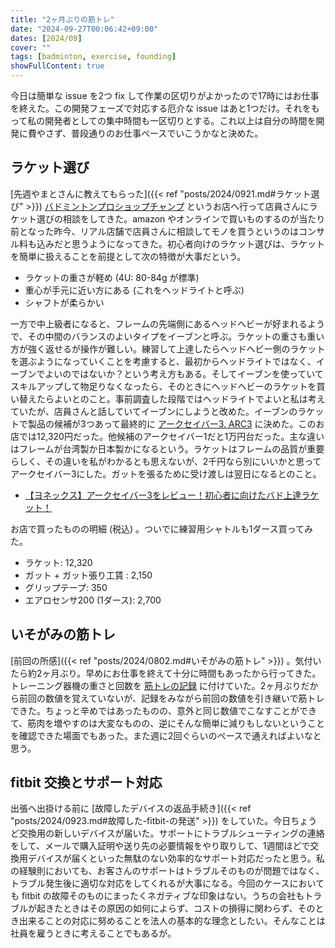 ```yaml
---
title: "2ヶ月ぶりの筋トレ"
date: "2024-09-27T00:06:42+09:00"
dates: [2024/09]
cover: ""
tags: [badminton, exercise, founding]
showFullContent: true
---
```


今日は簡単な issue を2つ fix して作業の区切りがよかったので17時にはお仕事を終えた。この開発フェーズで対応する厄介な issue はあと1つだけ。それをもって私の開発者としての集中時間も一区切りとする。これ以上は自分の時間を開発に費やさず、普段通りのお仕事ペースでいこうかなと決めた。

## ラケット選び

[先週やまとさんに教えてもらった]({{< ref "posts/2024/0921.md#ラケット選び" >}}) [バドミントンプロショップチャンプ](http://www.pro-champ.com/) というお店へ行って店員さんにラケット選びの相談をしてきた。amazon やオンラインで買いものするのが当たり前となった昨今、リアル店舗で店員さんに相談してモノを買うというのはコンサル料も込みだと思うようになってきた。初心者向けのラケット選びは、ラケットを簡単に扱えることを前提として次の特徴が大事だという。

* ラケットの重さが軽め (4U: 80-84g が標準)
* 重心が手元に近い方にある (これをヘッドライトと呼ぶ) 
* シャフトが柔らかい

一方で中上級者になると、フレームの先端側にあるヘッドヘビーが好まれるようで、その中間のバランスのよいタイプをイーブンと呼ぶ。ラケットの重さも重い方が強く返せるが操作が難しい。練習して上達したらヘッドヘビー側のラケットを選ぶようになっていくことを考慮すると、最初からヘッドライトではなく、イーブンでよいのではないか？という考え方もある。そしてイーブンを使っていてスキルアップして物足りなくなったら、そのときにヘッドヘビーのラケットを買い替えたらよいとのこと。事前調査した段階ではヘッドライトでよいと私は考えていたが、店員さんと話していてイーブンにしようと改めた。イーブンのラケットで製品の候補が3つあって最終的に [アークセイバー3. ARC3](https://yonexshop.jp/item/detail/1_1_ARC3_1/470) に決めた。このお店では12,320円だった。他候補のアークセイバー1だと1万円台だった。主な違いはフレームが台湾製か日本製かになるという。ラケットはフレームの品質が重要らしく、その違いを私がわかるとも思えないが、2千円なら別にいいかと思ってアークセイバー3にした。ガットを張るために受け渡しは翌日になるとのこと。

* [【ヨネックス】アークセイバー3をレビュー！初心者に向けたバド上達ラケット！](https://tetsu-bado-minton.com/%e3%80%90%e3%83%a8%e3%83%8d%e3%83%83%e3%82%af%e3%82%b9%e3%80%91%e3%82%a2%e3%83%bc%e3%82%af%e3%82%bb%e3%82%a4%e3%83%90%e3%83%bc%ef%bc%93%e3%82%92%e3%83%ac%e3%83%93%e3%83%a5%e3%83%bc%ef%bc%81%e3%83%90/)

お店で買ったものの明細 (税込) 。ついでに練習用シャトルも1ダース買ってみた。

* ラケット: 12,320
* ガット + ガット張り工賃 : 2,150
* グリップテープ: 350
* エアロセンサ200 (1ダース): 2,700

## いそがみの筋トレ

[前回の所感]({{< ref "posts/2024/0802.md#いそがみの筋トレ" >}}) 。気付いたら約2ヶ月ぶり。早めにお仕事を終えて十分に時間もあったから行ってきた。トレーニング器機の重さと回数を [筋トレの記録](https://docs.google.com/spreadsheets/d/1YV4fg0m7Enpyeqj0Il1vkIt55N7UsCWtoQZvpss7L-8/edit?usp=sharing) に付けていた。2ヶ月ぶりだから前回の数値を覚えていないが、記録をみながら前回の数値を引き継いで筋トレできた。ちょっと辛めではあったものの、意外と同じ数値でこなすことができて、筋肉を増やすのは大変なものの、逆にそんな簡単に減りもしないということを確認できた場面でもあった。また週に2回ぐらいのペースで通えればよいなと思う。

## fitbit 交換とサポート対応

出張へ出掛ける前に [故障したデバイスの返品手続き]({{< ref "posts/2024/0923.md#故障した-fitbit-の発送" >}}) をしていた。今日ちょうど交換用の新しいデバイスが届いた。サポートにトラブルシューティングの連絡をして、メールで購入証明や送り先の必要情報をやり取りして、1週間ほどで交換用デバイスが届くといった無駄のない効率的なサポート対応だったと思う。私の経験則においても、お客さんのサポートはトラブルそのものが問題ではなく、トラブル発生後に適切な対応をしてくれるが大事になる。今回のケースにおいても fitbit の故障そのものにまったくネガティブな印象はない。うちの会社もトラブルが起きたときはその原因の如何によらず、コストの損得に関わらず、そのとき出来ることの対応に努めることを法人の基本的な理念としたい。そんなことは社員を雇うときに考えることでもあるが。
